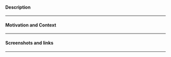 <!--- Provide a general summary of your changes in the title above -->

#### Description

<!--- Describe your changes in detail -->

---

#### Motivation and Context

<!--- Why is this change required? What problem does it solve? -->

---

#### Screenshots and links

---
